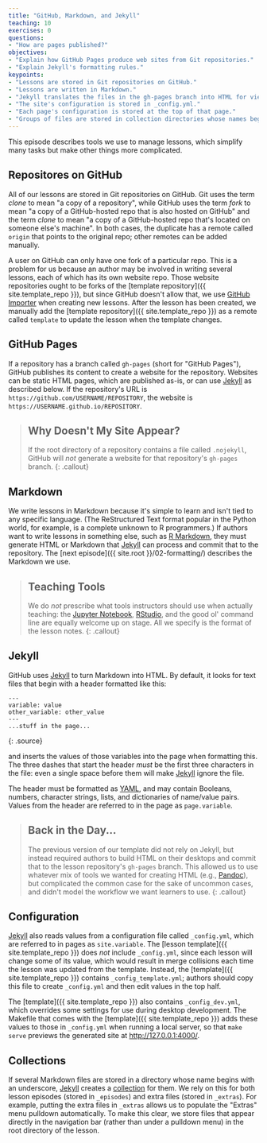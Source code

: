 ```yaml
---
title: "GitHub, Markdown, and Jekyll"
teaching: 10
exercises: 0
questions:
- "How are pages published?"
objectives:
- "Explain how GitHub Pages produce web sites from Git repositories."
- "Explain Jekyll's formatting rules."
keypoints:
- "Lessons are stored in Git repositories on GitHub."
- "Lessons are written in Markdown."
- "Jekyll translates the files in the gh-pages branch into HTML for viewing."
- "The site's configuration is stored in _config.yml."
- "Each page's configuration is stored at the top of that page."
- "Groups of files are stored in collection directories whose names begin with an underscore."
---
```

This episode describes tools we use to manage lessons,
which simplify many tasks but make other things more complicated.

## Repositores on GitHub

All of our lessons are stored in Git repositories on GitHub.
Git uses the term *clone* to mean "a copy of a repository",
while GitHub uses the term *fork* to mean "a copy of a GitHub-hosted repo that is also hosted on GitHub"
and the term *clone* to mean "a copy of a GitHub-hosted repo that's located on someone else's machine".
In both cases,
the duplicate has a remote called `origin` that points to the original repo;
other remotes can be added manually.

A user on GitHub can only have one fork of a particular repo.
This is a problem for us because an author may be involved in writing several lessons,
each of which has its own website repo.
Those website repositories ought to be forks of the [template repository]({{ site.template_repo }}),
but since GitHub doesn't allow that,
we use [GitHub Importer][github-importer] when creating new lessons.
After the lesson has been created,
we manually add the [template repository]({{ site.template_repo }}) as a remote called `template`
to update the lesson when the template changes.

## GitHub Pages

If a repository has a branch called `gh-pages` (short for "GitHub Pages"),
GitHub publishes its content to create a website for the repository.
Websites can be static HTML pages,
which are published as-is,
or can use [Jekyll][jekyll] as described below.
If the repository's URL is `https://github.com/USERNAME/REPOSITORY`,
the website is `https://USERNAME.github.io/REPOSITORY`.

> ## Why Doesn't My Site Appear?
>
> If the root directory of a repository contains a file called `.nojekyll`,
> GitHub will *not* generate a website for that repository's `gh-pages` branch.
{: .callout}

## Markdown

We write lessons in Markdown because it's simple to learn
and isn't tied to any specific language.
(The ReStructured Text format popular in the Python world,
for example,
is a complete unknown to R programmers.)
If authors want to write lessons in something else,
such as [R Markdown][r-markdown],
they must generate HTML or Markdown that [Jekyll][jekyll] can process
and commit that to the repository.
The [next episode]({{ site.root }}/02-formatting/) describes the Markdown we use.

> ## Teaching Tools
>
> We do *not* prescribe what tools instructors should use when actually teaching:
> the [Jupyter Notebook][jupyter],
> [RStudio][rstudio],
> and the good ol' command line are equally welcome up on stage.
> All we specify is the format of the lesson notes.
{: .callout}

## Jekyll

GitHub uses [Jekyll][jekyll] to turn Markdown into HTML.
By default,
it looks for text files that begin with a header formatted like this:

~~~
---
variable: value
other_variable: other_value
---
...stuff in the page...
~~~
{: .source}

and inserts the values of those variables into the page when formatting this.
The three dashes that start the header *must* be the first three characters in the file:
even a single space before them will make [Jekyll][jekyll] ignore the file.

The header must be formatted as [YAML][yaml],
and may contain Booleans, numbers, character strings, lists, and dictionaries of name/value pairs.
Values from the header are referred to in the page as `page.variable`.

> ## Back in the Day...
>
> The previous version of our template did not rely on Jekyll,
> but instead required authors to build HTML on their desktops
> and commit that to the lesson repository's `gh-pages` branch.
> This allowed us to use whatever mix of tools we wanted for creating HTML (e.g., [Pandoc][pandoc]),
> but complicated the common case for the sake of uncommon cases,
> and didn't model the workflow we want learners to use.
{: .callout}

## Configuration

[Jekyll][jekyll] also reads values from a configuration file called `_config.yml`,
which are referred to in pages as `site.variable`.
The [lesson template]({{ site.template_repo }}) does *not* include `_config.yml`,
since each lesson will change some of its value,
which would result in merge collisions each time the lesson was updated from the template.
Instead,
the [template]({{ site.template_repo }}) contains `_config_template.yml`;
authors should copy this file to create `_config.yml`
and then edit values in the top half.

The [template]({{ site.template_repo }}) also contains `_config_dev.yml`,
which overrides some settings for use during desktop development.
The Makefile that comes with the [template]({{ site.template_repo }})
adds these values to those in `_config.yml` when running a local server,
so that `make serve` previews the generated site at <http://127.0.0.1:4000/>.

## Collections

If several Markdown files are stored in a directory whose name begins with an underscore,
[Jekyll][jekyll] creates a [collection][jekyll-collection] for them.
We rely on this for both lesson episodes (stored in `_episodes`)
and extra files (stored in `_extras`).
For example,
putting the extra files in `_extras` allows us to populate the "Extras" menu pulldown automatically.
To make this clear,
we store files that appear directly in the navigation bar
(rather than under a pulldown menu)
in the root directory of the lesson.

[github-importer]: https://import.github.com/
[jekyll]: http://jekyllrb.com/
[jekyll-collection]: https://jekyllrb.com/docs/collections/
[jupyter]: https://jupyter.org/
[pandoc]: https://pandoc.org/
[r-markdown]: http://rmarkdown.rstudio.com/
[rstudio]: https://www.rstudio.com/
[yaml]: http://yaml.org/
